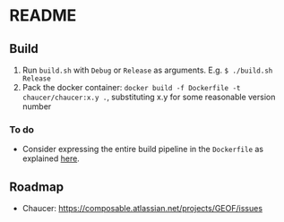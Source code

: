 # README #

## Build
1) Run `build.sh` with `Debug` or `Release` as arguments. E.g. `$ ./build.sh Release`
1) Pack the docker container: `docker build -f Dockerfile -t chaucer/chaucer:x.y .`, substituting x.y for some reasonable version number

### To do
* Consider expressing the entire build pipeline in the `Dockerfile` as explained [here](https://docs.docker.com/engine/examples/dotnetcore/).

## Roadmap
* Chaucer: https://composable.atlassian.net/projects/GEOF/issues

